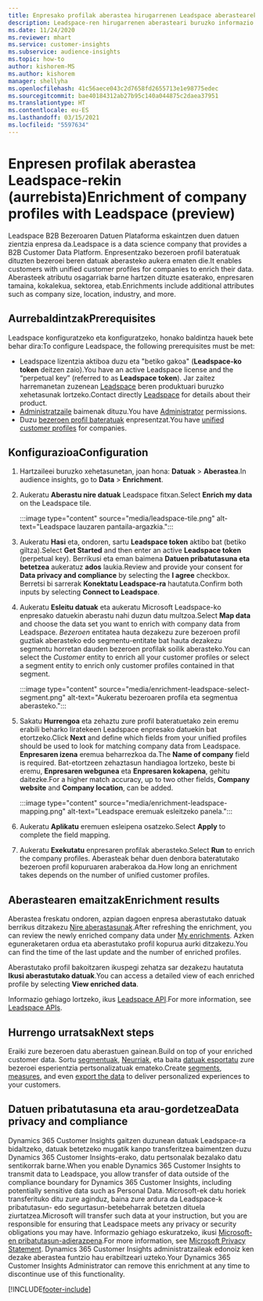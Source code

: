 ```yaml
---
title: Enpresako profilak aberastea hirugarrenen Leadspace aberastearekin
description: Leadspace-ren hirugarrenen aberasteari buruzko informazio orokorra.
ms.date: 11/24/2020
ms.reviewer: mhart
ms.service: customer-insights
ms.subservice: audience-insights
ms.topic: how-to
author: kishorem-MS
ms.author: kishorem
manager: shellyha
ms.openlocfilehash: 41c56aece043c2d7658fd2655713e1e98775edec
ms.sourcegitcommit: bae40184312ab27b95c140a044875c2daea37951
ms.translationtype: HT
ms.contentlocale: eu-ES
ms.lasthandoff: 03/15/2021
ms.locfileid: "5597634"
---
```

# <a name="enrichment-of-company-profiles-with-leadspace-preview"></a><span data-ttu-id="c7bb6-103">Enpresen profilak aberastea Leadspace-rekin (aurrebista)</span><span class="sxs-lookup"><span data-stu-id="c7bb6-103">Enrichment of company profiles with Leadspace (preview)</span></span>

<span data-ttu-id="c7bb6-104">Leadspace B2B Bezeroaren Datuen Plataforma eskaintzen duen datuen zientzia enpresa da.</span><span class="sxs-lookup"><span data-stu-id="c7bb6-104">Leadspace is a data science company that provides a B2B Customer Data Platform.</span></span> <span data-ttu-id="c7bb6-105">Enpresentzako bezeroen profil bateratuak dituzten bezeroei beren datuak aberasteko aukera ematen die.</span><span class="sxs-lookup"><span data-stu-id="c7bb6-105">It enables customers with unified customer profiles for companies to enrich their data.</span></span> <span data-ttu-id="c7bb6-106">Aberasteek atributu osagarriak barne hartzen dituzte esaterako, enpresaren tamaina, kokalekua, sektorea, etab.</span><span class="sxs-lookup"><span data-stu-id="c7bb6-106">Enrichments include additional attributes such as company size, location, industry, and more.</span></span>

## <a name="prerequisites"></a><span data-ttu-id="c7bb6-107">Aurrebaldintzak</span><span class="sxs-lookup"><span data-stu-id="c7bb6-107">Prerequisites</span></span>

<span data-ttu-id="c7bb6-108">Leadspace konfiguratzeko eta konfiguratzeko, honako baldintza hauek bete behar dira:</span><span class="sxs-lookup"><span data-stu-id="c7bb6-108">To configure Leadspace, the following prerequisites must be met:</span></span>

- <span data-ttu-id="c7bb6-109">Leadspace lizentzia aktiboa duzu eta "betiko gakoa" (**Leadspace-ko token** deitzen zaio).</span><span class="sxs-lookup"><span data-stu-id="c7bb6-109">You have an active Leadspace license and the “perpetual key” (referred to as **Leadspace token**).</span></span> <span data-ttu-id="c7bb6-110">Jar zaitez harremanetan zuzenean [Leadspace](https://www.leadspace.com/products/leadspace-on-demand/) beren produktuari buruzko xehetasunak lortzeko.</span><span class="sxs-lookup"><span data-stu-id="c7bb6-110">Contact directly [Leadspace](https://www.leadspace.com/products/leadspace-on-demand/) for details about their product.</span></span>
- <span data-ttu-id="c7bb6-111">[Administratzaile](permissions.md#administrator) baimenak dituzu.</span><span class="sxs-lookup"><span data-stu-id="c7bb6-111">You have [Administrator](permissions.md#administrator) permissions.</span></span>
- <span data-ttu-id="c7bb6-112">Duzu [bezeroen profil bateratuak](customer-profiles.md) enpresentzat.</span><span class="sxs-lookup"><span data-stu-id="c7bb6-112">You have [unified customer profiles](customer-profiles.md) for companies.</span></span>

## <a name="configuration"></a><span data-ttu-id="c7bb6-113">Konfigurazioa</span><span class="sxs-lookup"><span data-stu-id="c7bb6-113">Configuration</span></span>

1. <span data-ttu-id="c7bb6-114">Hartzaileei buruzko xehetasunetan, joan hona: **Datuak** > **Aberastea**.</span><span class="sxs-lookup"><span data-stu-id="c7bb6-114">In audience insights, go to **Data** > **Enrichment**.</span></span>

1. <span data-ttu-id="c7bb6-115">Aukeratu **Aberastu nire datuak** Leadspace fitxan.</span><span class="sxs-lookup"><span data-stu-id="c7bb6-115">Select **Enrich my data** on the Leadspace tile.</span></span>

   :::image type="content" source="media/leadspace-tile.png" alt-text="Leadspace lauzaren pantaila-argazkia.":::

1. <span data-ttu-id="c7bb6-117">Aukeratu **Hasi** eta, ondoren, sartu **Leadspace token** aktibo bat (betiko giltza).</span><span class="sxs-lookup"><span data-stu-id="c7bb6-117">Select **Get Started** and then enter an active **Leadspace token** (perpetual key).</span></span> <span data-ttu-id="c7bb6-118">Berrikusi eta eman baimena **Datuen pribatutasuna eta betetzea** aukeratuz **ados** laukia.</span><span class="sxs-lookup"><span data-stu-id="c7bb6-118">Review and provide your consent for **Data privacy and compliance** by selecting the **I agree** checkbox.</span></span> <span data-ttu-id="c7bb6-119">Berretsi bi sarrerak **Konektatu Leadspace-ra** hautatuta.</span><span class="sxs-lookup"><span data-stu-id="c7bb6-119">Confirm both inputs by selecting **Connect to Leadspace**.</span></span>

1. <span data-ttu-id="c7bb6-120">Aukeratu **Esleitu datuak** eta aukeratu Microsoft Leadspace-ko enpresako datuekin aberastu nahi duzun datu multzoa.</span><span class="sxs-lookup"><span data-stu-id="c7bb6-120">Select **Map data** and choose the data set you want to enrich with company data from Leadspace.</span></span> <span data-ttu-id="c7bb6-121">*Bezeroen* entitatea hauta dezakezu zure bezeroen profil guztiak aberasteko edo segmentu-entitate bat hauta dezakezu segmentu horretan dauden bezeroen profilak soilik aberasteko.</span><span class="sxs-lookup"><span data-stu-id="c7bb6-121">You can select the *Customer* entity to enrich all your customer profiles or select a segment entity to enrich only customer profiles contained in that segment.</span></span>

   :::image type="content" source="media/enrichment-leadspace-select-segment.png" alt-text="Aukeratu bezeroaren profila eta segmentua aberasteko.":::

1. <span data-ttu-id="c7bb6-123">Sakatu **Hurrengoa** eta zehaztu zure profil bateratuetako zein eremu erabili beharko liratekeen Leadspace enpresako datuekin bat etortzeko.</span><span class="sxs-lookup"><span data-stu-id="c7bb6-123">Click **Next** and define which fields from your unified profiles should be used to look for matching company data from Leadspace.</span></span> <span data-ttu-id="c7bb6-124">**Enpresaren izena** eremua beharrezkoa da.</span><span class="sxs-lookup"><span data-stu-id="c7bb6-124">The **Name of company** field is required.</span></span> <span data-ttu-id="c7bb6-125">Bat-etortzeen zehaztasun handiagoa lortzeko, beste bi eremu, **Enpresaren webgunea** eta **Enpresaren kokapena**, gehitu daitezke.</span><span class="sxs-lookup"><span data-stu-id="c7bb6-125">For a higher match accuracy, up to two other fields, **Company website** and **Company location**, can be added.</span></span>

   :::image type="content" source="media/enrichment-leadspace-mapping.png" alt-text="Leadspace eremuak esleitzeko panela.":::
   
1. <span data-ttu-id="c7bb6-127">Aukeratu **Aplikatu** eremuen esleipena osatzeko.</span><span class="sxs-lookup"><span data-stu-id="c7bb6-127">Select **Apply** to complete the field mapping.</span></span>

1. <span data-ttu-id="c7bb6-128">Aukeratu **Exekutatu** enpresaren profilak aberasteko.</span><span class="sxs-lookup"><span data-stu-id="c7bb6-128">Select **Run** to enrich the company profiles.</span></span> <span data-ttu-id="c7bb6-129">Aberasteak behar duen denbora bateratutako bezeroen profil kopuruaren araberakoa da.</span><span class="sxs-lookup"><span data-stu-id="c7bb6-129">How long an enrichment takes depends on the number of unified customer profiles.</span></span>

## <a name="enrichment-results"></a><span data-ttu-id="c7bb6-130">Aberastearen emaitzak</span><span class="sxs-lookup"><span data-stu-id="c7bb6-130">Enrichment results</span></span>

<span data-ttu-id="c7bb6-131">Aberastea freskatu ondoren, azpian dagoen enpresa aberastutako datuak berrikus ditzakezu [Nire aberastasunak](enrichment-hub.md).</span><span class="sxs-lookup"><span data-stu-id="c7bb6-131">After refreshing the enrichment, you can review the newly enriched company data under [My enrichments](enrichment-hub.md).</span></span> <span data-ttu-id="c7bb6-132">Azken eguneraketaren ordua eta aberastutako profil kopurua aurki ditzakezu.</span><span class="sxs-lookup"><span data-stu-id="c7bb6-132">You can find the time of the last update and the number of enriched profiles.</span></span>

<span data-ttu-id="c7bb6-133">Aberastutako profil bakoitzaren ikuspegi zehatza sar dezakezu hautatuta **Ikusi aberastutako datuak**.</span><span class="sxs-lookup"><span data-stu-id="c7bb6-133">You can access a detailed view of each enriched profile by selecting **View enriched data**.</span></span>

<span data-ttu-id="c7bb6-134">Informazio gehiago lortzeko, ikus [Leadspace API](https://support.leadspace.com/hc/en-us/sections/201997649-API).</span><span class="sxs-lookup"><span data-stu-id="c7bb6-134">For more information, see [Leadspace APIs](https://support.leadspace.com/hc/en-us/sections/201997649-API).</span></span>

## <a name="next-steps"></a><span data-ttu-id="c7bb6-135">Hurrengo urratsak</span><span class="sxs-lookup"><span data-stu-id="c7bb6-135">Next steps</span></span>

<span data-ttu-id="c7bb6-136">Eraiki zure bezeroen datu aberastuen gainean.</span><span class="sxs-lookup"><span data-stu-id="c7bb6-136">Build on top of your enriched customer data.</span></span> <span data-ttu-id="c7bb6-137">Sortu [segmentuak](segments.md), [Neurriak](measures.md), eta baita [datuak esportatu](export-destinations.md) zure bezeroei esperientzia pertsonalizatuak emateko.</span><span class="sxs-lookup"><span data-stu-id="c7bb6-137">Create [segments](segments.md), [measures](measures.md), and even [export the data](export-destinations.md) to deliver personalized experiences to your customers.</span></span>

## <a name="data-privacy-and-compliance"></a><span data-ttu-id="c7bb6-138">Datuen pribatutasuna eta arau-gordetzea</span><span class="sxs-lookup"><span data-stu-id="c7bb6-138">Data privacy and compliance</span></span>

<span data-ttu-id="c7bb6-139">Dynamics 365 Customer Insights gaitzen duzunean datuak Leadspace-ra bidaltzeko, datuak betetzeko mugatik kanpo transferitzea baimentzen duzu Dynamics 365 Customer Insights-erako, datu pertsonalak bezalako datu sentikorrak barne.</span><span class="sxs-lookup"><span data-stu-id="c7bb6-139">When you enable Dynamics 365 Customer Insights to transmit data to Leadspace, you allow transfer of data outside of the compliance boundary for Dynamics 365 Customer Insights, including potentially sensitive data such as Personal Data.</span></span> <span data-ttu-id="c7bb6-140">Microsoft-ek datu horiek transferituko ditu zure aginduz, baina zure ardura da Leadspace-k pribatutasun- edo segurtasun-betebeharrak betetzen dituela ziurtatzea.</span><span class="sxs-lookup"><span data-stu-id="c7bb6-140">Microsoft will transfer such data at your instruction, but you are responsible for ensuring that Leadspace meets any privacy or security obligations you may have.</span></span> <span data-ttu-id="c7bb6-141">Informazio gehiago eskuratzeko, ikusi [Microsoft-en pribatutasun-adierazpena](https://go.microsoft.com/fwlink/?linkid=396732).</span><span class="sxs-lookup"><span data-stu-id="c7bb6-141">For more information, see [Microsoft Privacy Statement](https://go.microsoft.com/fwlink/?linkid=396732).</span></span>
<span data-ttu-id="c7bb6-142">Dynamics 365 Customer Insights administratzaileak edonoiz ken dezake aberastea funtzio hau erabiltzeari uzteko.</span><span class="sxs-lookup"><span data-stu-id="c7bb6-142">Your Dynamics 365 Customer Insights Administrator can remove this enrichment at any time to discontinue use of this functionality.</span></span>


[!INCLUDE[footer-include](../includes/footer-banner.md)]